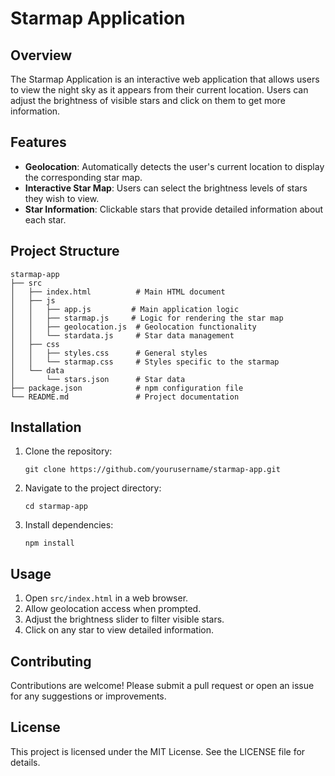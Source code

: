 # Starmap Application

## Overview
The Starmap Application is an interactive web application that allows users to view the night sky as it appears from their current location. Users can adjust the brightness of visible stars and click on them to get more information.

## Features
- **Geolocation**: Automatically detects the user's current location to display the corresponding star map.
- **Interactive Star Map**: Users can select the brightness levels of stars they wish to view.
- **Star Information**: Clickable stars that provide detailed information about each star.

## Project Structure
```
starmap-app
├── src
│   ├── index.html          # Main HTML document
│   ├── js
│   │   ├── app.js         # Main application logic
│   │   ├── starmap.js     # Logic for rendering the star map
│   │   ├── geolocation.js  # Geolocation functionality
│   │   └── stardata.js     # Star data management
│   ├── css
│   │   ├── styles.css      # General styles
│   │   └── starmap.css     # Styles specific to the starmap
│   └── data
│       └── stars.json      # Star data
├── package.json            # npm configuration file
└── README.md               # Project documentation
```

## Installation
1. Clone the repository:
   ```
   git clone https://github.com/yourusername/starmap-app.git
   ```
2. Navigate to the project directory:
   ```
   cd starmap-app
   ```
3. Install dependencies:
   ```
   npm install
   ```

## Usage
1. Open `src/index.html` in a web browser.
2. Allow geolocation access when prompted.
3. Adjust the brightness slider to filter visible stars.
4. Click on any star to view detailed information.

## Contributing
Contributions are welcome! Please submit a pull request or open an issue for any suggestions or improvements.

## License
This project is licensed under the MIT License. See the LICENSE file for details.